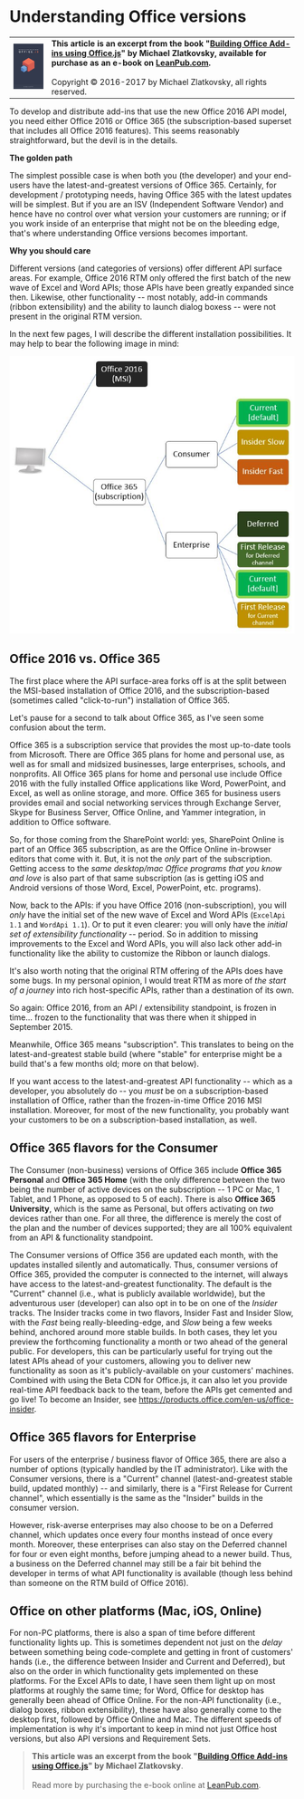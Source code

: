 # Understanding Office versions

| | |
|:--|:--|
|[![An image of the Building Office Add-ins using Office.js book cover](../../images/book-cover.png)](https://leanpub.com/buildingofficeaddins)|**This article is an excerpt from the book "[Building Office Add-ins using Office.js](https://leanpub.com/buildingofficeaddins)" by Michael Zlatkovsky, available for purchase as an e-book on [LeanPub.com](https://leanpub.com/buildingofficeaddins).**<br/><br/>Copyright © 2016-2017 by Michael Zlatkovsky, all rights reserved.|

To develop and distribute add-ins that use the new Office 2016 API model, you need either Office 2016 or Office 365 (the subscription-based superset that includes all Office 2016 features).  This seems reasonably straightforward, but the devil is in the details.


**The golden path**

The simplest possible case is when both you (the developer) and your end-users have the latest-and-greatest versions of Office 365. Certainly, for development / prototyping needs, having Office 365 with the latest updates will be simplest.  But if you are an ISV (Independent Software Vendor) and hence have no control over what version your customers are running; or if you work inside of an enterprise that might not be on the bleeding edge, that's where understanding Office versions becomes important.

**Why you should care**

Different versions (and categories of versions) offer different API surface areas.  For example, Office 2016 RTM only offered the first batch of the new wave of Excel and Word APIs; those APIs have been greatly expanded since then.  Likewise, other functionality -- most notably, add-in commands (ribbon extensibility) and the ability to launch dialog boxess -- were not present in the original RTM version.

In the next few pages, I will describe the different installation possibilities.  It may help to bear the following image in mind:

![An image that shows the Office 2016 MSI release, and the Office 365 subscription. The subscription has two versions - consumer and enterprise. The consumer version has current, insider slow, and insider fast releases. The enterprise version has deferred, first release for deferred channel, current, and first release for current channel releases.](../../images/office-versions.png)


## Office 2016 vs. Office 365

The first place where the API surface-area forks off is at the split between the MSI-based installation of Office 2016, and the subscription-based (sometimes called "click-to-run") installation of Office 365.

Let's pause for a second to talk about Office 365, as I've seen some confusion about the term.  

Office 365 is a subscription service that provides the most up-to-date tools from Microsoft. There are Office 365 plans for home and personal use, as well as for small and midsized businesses, large enterprises, schools, and nonprofits. All Office 365 plans for home and personal use include Office 2016 with the fully installed Office applications like Word, PowerPoint, and Excel, as well as online storage, and more. Office 365 for business users provides email and social networking services through Exchange Server, Skype for Business Server, Office Online, and Yammer integration, in addition to Office software.

So, for those coming from the SharePoint world: yes, SharePoint Online is part of an Office 365 subscription, as are the Office Online in-browser editors that come with it. But, it is not the *only* part of the subscription.  Getting access to the *same desktop/mac Office programs that you know and love* is also part of that same subscription (as is getting iOS and Android versions of those Word, Excel, PowerPoint, etc. programs).


Now, back to the APIs:  if you have Office 2016 (non-subscription), you will *only* have the initial set of the new wave of Excel and Word APIs (`ExcelApi 1.1` and `WordApi 1.1`).  Or to put it even clearer:  you will only have the *initial set of extensibility functionality* -- period.  So in addition to missing improvements to the Excel and Word APIs, you will also lack other add-in functionality like the ability to customize the Ribbon or launch dialogs.

It's also worth noting that the original RTM offering of the APIs does have some bugs.  In my personal opinion, I would treat RTM as more of *the start of a journey* into rich host-specific APIs, rather than a destination of its own.

So again: Office 2016, from an API / extensibility standpoint, is frozen in time... frozen to the functionality that was there when it shipped in September 2015.  

Meanwhile, Office 365 means "subscription".  This translates to being on the latest-and-greatest stable build (where "stable" for enterprise might be a build that's a few months old; more on that below).

If you want access to the latest-and-greatest API functionality -- which as a developer, you absolutely do -- you *must* be on a subscription-based installation of Office, rather than the frozen-in-time Office 2016 MSI installation.  Moreover, for most of the new functionality, you probably want your customers to be on a subscription-based installation, as well.


## Office 365 flavors for the Consumer

The Consumer (non-business) versions of Office 365 include **Office 365 Personal** and **Office 365 Home** (with the only difference between the two being the number of active devices on the subscription -- 1 PC or Mac, 1 Tablet, and 1 Phone, as opposed to 5 of each).  There is also **Office 365 University**, which is the same as Personal, but offers activating on *two* devices rather than one.  For all three, the difference is merely the cost of the plan and the number of devices supported; they are all 100% equivalent from an API & functionality standpoint.

The Consumer versions of Office 356 are updated each month, with the updates installed silently and automatically. Thus, consumer versions of Office 365, provided the computer is connected to the internet, will always have access to the latest-and-greatest functionality.  The default is the "Current" channel (i.e., what is publicly available worldwide), but the adventurous user (developer) can also opt in to be on one of the *Insider* tracks.  The Insider tracks come in two flavors, Insider Fast and Insider Slow, with the *Fast* being really-bleeding-edge, and *Slow* being a few weeks behind, anchored around more stable builds.  In both cases, they let you preview the forthcoming functionality a month or two ahead of the general public.  For developers, this can be particularly useful for trying out the latest APIs ahead of your customers, allowing you to deliver new functionality as soon as it's publicly-available on your customers' machines.  Combined with using the Beta CDN for Office.js, it can also let you provide real-time API feedback back to the team, before the APIs get cemented and go live!  To become an Insider, see <https://products.office.com/en-us/office-insider>.


## Office 365 flavors for Enterprise

For users of the enterprise / business flavor of Office 365, there are also a number of options (typically handled by the IT administrator).  Like with the Consumer versions, there is a "Current" channel (latest-and-greatest stable build, updated monthly) -- and similarly, there is a "First Release for Current channel", which essentially is the same as the "Insider" builds in the consumer version.

However, risk-averse enterprises may also choose to be on a Deferred channel, which updates once every four months instead of once every month.  Moreover, these enterprises can also stay on the Deferred channel for four or even eight months, before jumping ahead to a newer build.  Thus, a business on the Deferred channel may still be a fair bit behind the developer in terms of what API functionality is available (though less behind than someone on the RTM build of Office 2016).


## Office on other platforms (Mac, iOS, Online)

For non-PC platforms, there is also a span of time before different functionality lights up.  This is sometimes dependent not just on the *delay* between something being code-complete and getting in front of customers' hands (i.e., the difference between Insider and Current and Deferred), but also on the order in which functionality gets implemented on these platforms.  For the Excel APIs to date, I have seen them light up on most platforms at roughly the same time; for Word, Office for desktop has generally been ahead of Office Online.  For the non-API functionality (i.e., dialog boxes, ribbon extensibility), these have also generally come to the desktop first, followed by Office Online and Mac.  The different speeds of implementation is why it's important to keep in mind not just Office host versions, but also API versions and Requirement Sets.

>**This article was an excerpt from the book "[Building Office Add-ins using Office.js](https://leanpub.com/buildingofficeaddins)" by Michael Zlatkovsky**. <br/><br/> Read more by purchasing the e-book online at [LeanPub.com](https://leanpub.com/buildingofficeaddins).

